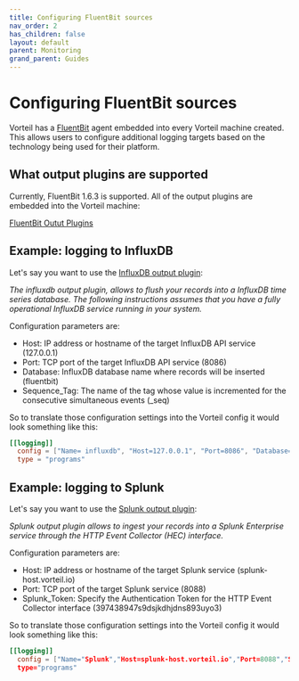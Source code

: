 ```yaml
---
title: Configuring FluentBit sources
nav_order: 2
has_children: false
layout: default
parent: Monitoring
grand_parent: Guides
---
```


# Configuring FluentBit sources

Vorteil has a [FluentBit](https://fluentbit.io/) agent embedded into every Vorteil machine created. This allows users to configure additional logging targets based on the technology being used for their platform.

## What output plugins are supported

Currently, FluentBit 1.6.3 is supported. All of the output plugins are embedded into the Vorteil machine:

[FluentBit Outut Plugins](https://docs.fluentbit.io/manual/v/1.6/pipeline/outputs)

## Example: logging to InfluxDB

Let's say you want to use the [InfluxDB output plugin](https://docs.fluentbit.io/manual/pipeline/outputs/influxdb):

*The influxdb output plugin, allows to flush your records into a InfluxDB time series database. The following instructions assumes that you have a fully operational InfluxDB service running in your system.* 

Configuration parameters are:
- Host:  IP address or hostname of the target InfluxDB API service (127.0.0.1)
- Port: TCP port of the target InfluxDB API service (8086)
- Database: InfluxDB database name where records will be inserted (fluentbit)
- Sequence_Tag: The name of the tag whose value is incremented for the consecutive simultaneous events (_seq)

So to translate those configuration settings into the Vorteil config it would look something like this:
```toml
[[logging]]
  config = ["Name= influxdb", "Host=127.0.0.1", "Port=8086", "Database=fluentbit","Sequence_Tag=_seq"]
  type = "programs"
```

## Example: logging to Splunk

Let's say you want to use the [Splunk output plugin](https://docs.fluentbit.io/manual/pipeline/outputs/splunk):

*Splunk output plugin allows to ingest your records into a Splunk Enterprise service through the HTTP Event Collector (HEC) interface.*

Configuration parameters are:
- Host: IP address or hostname of the target Splunk service (splunk-host.vorteil.io)
- Port: TCP port of the target Splunk service (8088)
- Splunk_Token: Specify the Authentication Token for the HTTP Event Collector interface (397438947s9dsjkdhjdns893uyo3)

So to translate those configuration settings into the Vorteil config it would look something like this:
```toml
[[logging]]
  config = ["Name="Splunk","Host=splunk-host.vorteil.io","Port=8088","Splunk_Token=397438947s9dsjkdhjdns893uyo3"]
  type="programs"
```
